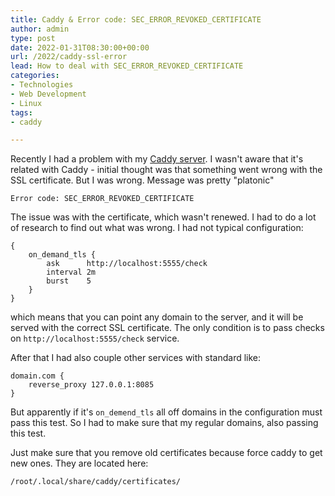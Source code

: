 ```yaml
---
title: Caddy & Error code: SEC_ERROR_REVOKED_CERTIFICATE
author: admin
type: post
date: 2022-01-31T08:30:00+00:00
url: /2022/caddy-ssl-error
lead: How to deal with SEC_ERROR_REVOKED_CERTIFICATE
categories:
- Technologies
- Web Development
- Linux
tags:
- caddy

---
```

Recently I had a problem with my [Caddy server](https://caddyserver.com/). I wasn't aware that it's related with Caddy - initial thought was that something went wrong with the SSL certificate. But I was wrong. Message was pretty "platonic"

`Error code: SEC_ERROR_REVOKED_CERTIFICATE`

<!--more-->

The issue was with the certificate, which wasn't renewed. I had to do a lot of research to find out what was wrong. I had not typical configuration: 

```
{
    on_demand_tls {
        ask      http://localhost:5555/check
        interval 2m
        burst    5
    }
}
```

which means that you can point any domain to the server, and it will be served with the correct SSL certificate. The only condition is to pass checks on `http://localhost:5555/check` service.

After that I had also couple other services with standard like: 

```
domain.com {
    reverse_proxy 127.0.0.1:8085
}
```

But apparently if it's `on_demend_tls` all off domains in the configuration must pass this test. So I had to make sure that my regular domains, also passing this test. 

Just make sure that you remove old certificates because force caddy to get new ones. They are located here:

`/root/.local/share/caddy/certificates/`